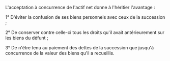   
 L'acceptation à concurrence de l'actif net donne à l'héritier l'avantage :  

  
 1° D'éviter la confusion de ses biens personnels avec ceux de la succession ;  

  
 2° De conserver contre celle-ci tous les droits qu'il avait antérieurement sur les biens du défunt ;  

  
 3° De n'être tenu au paiement des dettes de la succession que jusqu'à concurrence de la valeur des biens qu'il a recueillis.  
